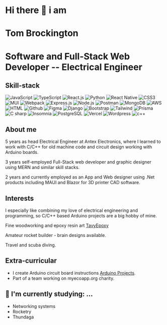 # Hi there 👋 i am

<h1> Tom Brockington </h1>

# Software and Full-Stack Web Developer -- Electrical Engineer

<h2> Skill-stack </h2>

<div align="left">
  <img src="https://img.shields.io/badge/-JavaScript-F7DF1E?style=for-the-badge&logo=javascript&logoColor=black&labelColor=F7DF1E" alt="JavaScript">
  <img src="https://img.shields.io/badge/-TypeScript-007ACC?style=for-the-badge&logo=typescript&logoColor=white&labelColor=007ACC" alt="TypeScript">
  <img src="https://img.shields.io/badge/-React.js-61DAFB?style=for-the-badge&logo=react&logoColor=black&labelColor=61DAFB" alt="React.js">
  <img src="https://img.shields.io/badge/Python-14354C?style=for-the-badge&logo=python&logoColor=white" alt="Python">
  <img src="https://img.shields.io/badge/React_Native-20232A?style=for-the-badge&logo=react&logoColor=61DAFB" alt="React Native">
  <img src="https://img.shields.io/badge/-CSS3-1572B6?style=for-the-badge&logo=css3&logoColor=white&labelColor=1572B6" alt="CSS3">
  <img src="https://img.shields.io/badge/Material UI-%230081CB.svg?style=for-the-badge&logo=mui&logoColor=white" alt="MUI">
  <img src="https://img.shields.io/badge/-Webpack-8DD6F9?style=for-the-badge&logo=webpack&logoColor=black&labelColor=8DD6F9" alt="Webpack">
  <img src="https://img.shields.io/badge/-Express.js-000000?style=for-the-badge&logo=express&logoColor=white&labelColor=000000" alt="Express.js">
  <img src="https://img.shields.io/badge/-Node.js-339933?style=for-the-badge&logo=node.js&logoColor=white&labelColor=339933" alt="Node.js">
  <img src="https://img.shields.io/badge/-Postman-FF6C37?style=for-the-badge&logo=postman&logoColor=white&labelColor=FF6C37" alt="Postman">
  <img src="https://img.shields.io/badge/-MongoDB-47A248?style=for-the-badge&logo=mongodb&logoColor=white&labelColor=47A248" alt="MongoDB">
  <img src="https://img.shields.io/badge/-AWS-232F3E?style=for-the-badge&logo=amazon-aws&logoColor=white&labelColor=232F3E" alt="AWS">
  <img src="https://img.shields.io/badge/-HTML-E34F26?style=for-the-badge&logo=html5&logoColor=white&labelColor=E34F26" alt="HTML">
  <img src="https://img.shields.io/badge/GitHub-100000?style=for-the-badge&logo=github&logoColor=white" alt="Github">
  <img src="https://img.shields.io/badge/Figma-F24E1E?style=for-the-badge&logo=figma&logoColor=white" alt="Figma">
  <img src="https://img.shields.io/badge/Django-092E20?style=for-the-badge&logo=django&logoColor=white" alt="Django">
  <img src="https://img.shields.io/badge/-Bootstrap-7952B3?style=for-the-badge&logo=bootstrap&logoColor=white&labelColor=7952B3" alt="Bootstrap">
  <img src="https://img.shields.io/badge/-Tailwind-38B2AC?style=for-the-badge&logo=tailwind-css&logoColor=white&labelColor=38B2AC" alt="Tailwind">
  <img src="https://img.shields.io/badge/-Prisma-1B222D?style=for-the-badge&logo=prisma&logoColor=white&labelColor=1B222D" alt="Prisma">
  <img src="https://img.shields.io/badge/C%23-239120?style=for-the-badge&logo=c-sharp&logoColor=white" alt="C sharp">
  <img src="https://img.shields.io/badge/-Insomnia-5849BE?style=for-the-badge&logo=insomnia&logoColor=white&labelColor=5849BE" alt="Insomnia">
  <img src="https://img.shields.io/badge/-PostgreSQL-336791?style=for-the-badge&logo=postgresql&logoColor=white&labelColor=336791" alt="PostgreSQL">
  <img src="https://img.shields.io/badge/-Vercel-000000?style=for-the-badge&logo=vercel&logoColor=white&labelColor=000000" alt="Vercel">
  <img src="https://img.shields.io/badge/Wordpress-21759B?style=for-the-badge&logo=wordpress&logoColor=white" alt="Wordpress">
  <img src="https://img.shields.io/badge/Wordpress-21759B?style=for-the-badge&logo=wordpress&logoColor=white" alt="c++">
</div>

## About me
<p>5 years as head Electrical Engineer at Antex Electronics, where I learned to work with C/C++ for old machine code and circuit design working with Arduino boards.</p>
<p>3 years self-employed Full-Stack web developer and graphic designer using MERN and similar skill stacks.</p>
<p>2 years and currently employed as an App and Web designer using .Net products including MAUI and Blazor for 3D printer CAD software.</p>
 
## Interests
<p>I especially like combining my love of electrical engineering and programming, so C/C++ based Arduino projects are a big hobby of mine.</p>
<p>Fine woodworking and epoxy resin art <a href="https://instagram/tavyepoxy" target="_blank">TavyEpoxy</a></p>
<p>Amateur rocket builder - brain designs available.</p>
<p>Travel and scuba diving.</p>

## Extra-curricular
- I create Arduino circuit board instructions [Arduino Projects](https://www.hackster.io/webmailhostwebdesignbytom).
- Part of a team working on myecoapp.org charity.

## 🌱 I'm currently studying: ...
  - Networking systems
  - Rocketry 
  - Thundaga

